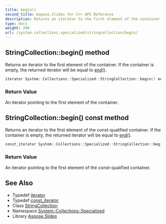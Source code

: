 ```yaml
---
title: begin()
second_title: Aspose.Slides for C++ API Reference
description: Returns an iterator to the first element of the container. If the container is empty, the returned iterator will be equal to end().
type: docs
weight: 209
url: /system.collections.specialized/stringcollection/begin/
---
```

## StringCollection::begin() method


Returns an iterator to the first element of the container. If the container is empty, the returned iterator will be equal to [end()](../end/).

```cpp
iterator System::Collections::Specialized::StringCollection::begin() noexcept
```


### Return Value

An iterator pointing to the first element of the container.

## StringCollection::begin() const method


Returns an iterator to the first element of the const-qualified container. If the container is empty, the returned iterator will be equal to [end()](../end/).

```cpp
const_iterator System::Collections::Specialized::StringCollection::begin() const noexcept
```


### Return Value

An iterator pointing to the first element of the const-qualified container.

## See Also

* Typedef [iterator](../iterator/)
* Typedef [const_iterator](../const_iterator/)
* Class [StringCollection](../)
* Namespace [System::Collections::Specialized](../../)
* Library [Aspose.Slides](../../../)
